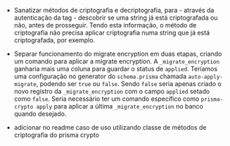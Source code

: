 - Sanatizar métodos de criptografia e decriptografia, para - através da autenticação da tag - descobrir se uma string já está criptografada ou não, antes de prosseguir.  Tendo esta informação, o método de criptografia não precisa aplicar criptografia numa string que já está criptografada, por exemplo.

- Separar funcionamento do migrate encryption em duas etapas, criando um comando para aplicar a migrate encryption.
    A `_migrate_encryption` ganharia mais uma coluna para guardar o status de `applied`.
    Teríamos uma configuração no generator do `schema.prisma` chamada `auto-apply-migrate`, podendo ser `true` ou `false`.
    Sendo `false` seria apenas criado o novo registro da `_migrate_encryption` com o campo `applied` setado como `false`. 
    Seria necessário ter um comando específico como `prisma-crypto apply` para aplicar a última `_migrate_encryption` no banco quando desejado.

- adicionar no readme caso de uso utilizando classe de métodos de criptografia do prisma crypto
